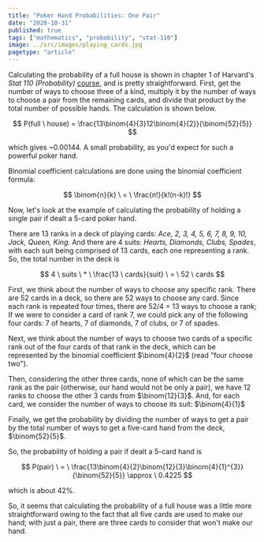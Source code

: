 ```yaml
---
title: "Poker Hand Probabilities: One Pair"
date: "2020-10-31"
published: true
tags: ["mathematics", "probability", "stat-110"]
image: ../src/images/playing_cards.jpg
pagetype: "article"
---
```


Calculating the probability of a full house is shown in chapter 1 of Harvard's _Stat 110 (Probability)_ [course](https://projects.iq.harvard.edu/stat110), and is pretty straightforward. First, get the number of ways to choose three of a kind, multiply it by the number of ways to choose a pair from the remaining cards, and divide that product by the total number of possible hands. The calculation is shown below.

$$
P(full \ house) = \frac{13\binom{4}{3}12\binom{4}{2}}{\binom{52}{5}}
$$

which gives ~0.00144. A small probability, as you'd expect for such a powerful poker hand.

Binomial coefficient calculations are done using the binomial coefficient formula:

$$
\binom{n}{k} \ = \ \frac{n!}{k!(n-k)!}
$$

Now, let's look at the example of calculating the probability of holding a single pair if dealt a 5-card poker hand.

There are 13 ranks in a deck of playing cards: _Ace, 2, 3, 4, 5, 6, 7, 8, 9, 10, Jack, Queen, King_. And there are 4 suits: _Hearts, Diamonds, Clubs, Spades_, with each suit being comprised of 13 cards, each one representing a rank. So, the total number in the deck is

$$
4 \ suits \ * \ \frac{13 \ cards}{suit} \ = \ 52 \ cards
$$

First, we think about the number of ways to choose any specific rank. There are 52 cards in a deck, so there are 52 ways to choose any card. Since each rank is repeated four times, there are 52/4 = 13 ways to choose a rank; If we were to consider a card of rank 7, we could pick any of the following four cards: 7 of hearts, 7 of diamonds, 7 of clubs, or 7 of spades.

Next, we think about the number of ways to choose two cards of a specific rank out of the four cards of that rank in the deck, which can be represented by the binomial coefficient $\binom{4}{2}$ (read "four choose two").

Then, considering the other three cards, none of which can be the same rank as the pair (otherwise, our hand would not be only a pair), we have 12 ranks to choose the other 3 cards from $\binom{12}{3}$. And, for each card, we consider the number of ways to choose its suit: $\binom{4}{1}$

Finally, we get the probability by dividing the number of ways to get a pair by the total number of ways to get a five-card hand from the deck, $\binom{52}{5}$.

So, the probability of holding a pair if dealt a 5-card hand is

$$
P(pair) \ = \ \frac{13\binom{4}{2}\binom{12}{3}\binom{4}{1}^{3}}{\binom{52}{5}} \approx \ 0.4225
$$

which is about 42%.

So, it seems that calculating the probability of a full house was a little more straightforward owing to the fact that all five cards are used to make our hand; with just a pair, there are three cards to consider that won't make our hand.
